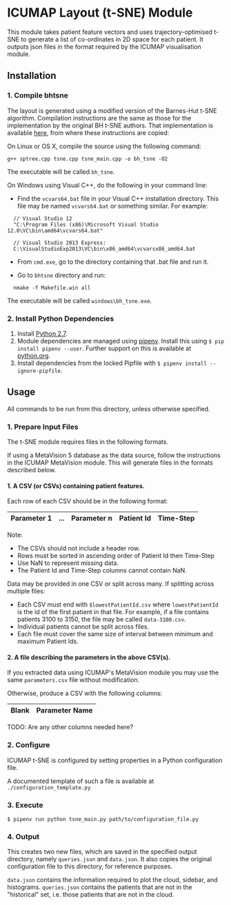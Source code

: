 # ICUMAP Layout (t-SNE) Module
This module takes patient feature vectors and uses trajectory-optimised t-SNE to generate a list of co-ordinates in 2D
space for each patient. It outputs json files in the format required by the ICUMAP visualisation module.


## Installation
### 1. Compile bhtsne
The layout is generated using a modified version of the Barnes-Hut t-SNE algorithm. 
Compilation instructions are the same as those for the implementation by the original BH t-SNE authors. 
That implementation is available [here](https://github.com/lvdmaaten/bhtsne/), from where these instructions are copied:

On Linux or OS X, compile the source using the following command:

```
g++ sptree.cpp tsne.cpp tsne_main.cpp -o bh_tsne -O2
```

The executable will be called `bh_tsne`.

On Windows using Visual C++, do the following in your command line:

- Find the `vcvars64.bat` file in your Visual C++ installation directory. This file may be named `vcvars64.bat` or something similar. For example:

```
  // Visual Studio 12
  "C:\Program Files (x86)\Microsoft Visual Studio 12.0\VC\bin\amd64\vcvars64.bat"

  // Visual Studio 2013 Express:
  C:\VisualStudioExp2013\VC\bin\x86_amd64\vcvarsx86_amd64.bat
```

- From `cmd.exe`, go to the directory containing that .bat file and run it.

- Go to `bhtsne` directory and run:

```
  nmake -f Makefile.win all
```

The executable will be called `windows\bh_tsne.exe`.

### 2. Install Python Dependencies 
1. Install [Python 2.7](https://www.python.org/downloads/).
2. Module dependencies are managed using [pipenv](https://github.com/pypa/pipenv). 
   Install this using ```$ pip install pipenv --user```. 
   Further support on this is available at [python.org](https://packaging.python.org/tutorials/managing-dependencies/#managing-dependencies).
3. Install dependencies from the locked Pipfile with ```$ pipenv install --ignore-pipfile```.

## Usage
All commands to be run from this directory, unless otherwise specified.

### 1. Prepare Input Files
The t-SNE module requires files in the following formats.

If using a MetaVision 5 database as the data source, follow the instructions in the ICUMAP MetaVision module. This will
generate files in the formats described below.

#### 1. A CSV (or CSVs) containing patient features.
Each row of each CSV should be in the following format:

| Parameter 1 |   ...  | Parameter n | Patient Id | Time-Step | 
|-------------|--------|-------------|------------|-----------|

Note:
- The CSVs should not include a header row.
- Rows must be sorted in ascending order of Patient Id then Time-Step
- Use NaN to represent missing data.
- The Patient Id and Time-Step columns cannot contain NaN.

Data may be provided in one CSV or split across many. If splitting across multiple files:
- Each CSV must end with ```$lowestPatientId.csv``` where ```lowestPatientId``` is the id of the first patient in that
file. For example, if a file contains patients 3100 to 3150, the file may be called ```data-3100.csv```.
- Individual patients cannot be split across files.
- Each file must cover the same size of interval between minimum and maximum Patient Ids.

#### 2. A file describing the parameters in the above CSV(s).
If you extracted data using ICUMAP's MetaVision module you may use the same ```parameters.csv``` file without modification.

Otherwise, produce a CSV with the following columns:

| Blank | Parameter Name | 
|-------|----------------|

TODO: Are any other columns needed here?

### 2. Configure
ICUMAP t-SNE is configured by setting properties in a Python configuration file.

A documented template of such a file is available at ```./configuration_template.py```

### 3. Execute
```$ pipenv run python tsne_main.py path/to/configuration_file.py```

### 4. Output
This creates two new files, which are saved in the specified output directory, namely ```queries.json``` 
and ```data.json```.
It also copies the original configuration file to this directory, for reference purposes.

`data.json` contains the information required to plot the cloud, sidebar, and histograms.
`queries.json` contains the patients that are not in the "historical" set, i.e. those patients that are not in the cloud.